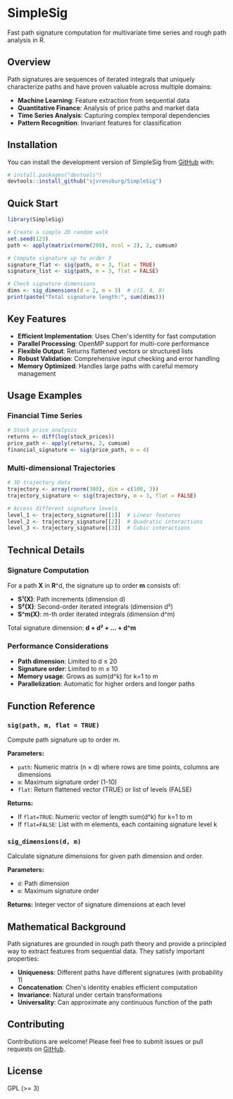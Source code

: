# SimpleSig

Fast path signature computation for multivariate time series and rough path analysis in R.

## Overview

Path signatures are sequences of iterated integrals that uniquely characterize paths and have proven valuable across multiple domains:

- **Machine Learning**: Feature extraction from sequential data
- **Quantitative Finance**: Analysis of price paths and market data  
- **Time Series Analysis**: Capturing complex temporal dependencies
- **Pattern Recognition**: Invariant features for classification

## Installation

You can install the development version of SimpleSig from [GitHub](https://github.com/) with:

``` r
# install.packages("devtools")
devtools::install_github("sjvrensburg/SimpleSig")
```

## Quick Start

```r
library(SimpleSig)

# Create a simple 2D random walk
set.seed(123)
path <- apply(matrix(rnorm(200), ncol = 2), 2, cumsum)

# Compute signature up to order 3
signature_flat <- sig(path, m = 3, flat = TRUE)
signature_list <- sig(path, m = 3, flat = FALSE)

# Check signature dimensions
dims <- sig_dimensions(d = 2, m = 3)  # c(2, 4, 8)
print(paste("Total signature length:", sum(dims)))
```

## Key Features

- **Efficient Implementation**: Uses Chen's identity for fast computation
- **Parallel Processing**: OpenMP support for multi-core performance
- **Flexible Output**: Returns flattened vectors or structured lists
- **Robust Validation**: Comprehensive input checking and error handling
- **Memory Optimized**: Handles large paths with careful memory management

## Usage Examples

### Financial Time Series

```r
# Stock price analysis
returns <- diff(log(stock_prices))
price_path <- apply(returns, 2, cumsum)
financial_signature <- sig(price_path, m = 4)
```

### Multi-dimensional Trajectories

```r
# 3D trajectory data
trajectory <- array(rnorm(300), dim = c(100, 3))
trajectory_signature <- sig(trajectory, m = 3, flat = FALSE)

# Access different signature levels
level_1 <- trajectory_signature[[1]]  # Linear features
level_2 <- trajectory_signature[[2]]  # Quadratic interactions
level_3 <- trajectory_signature[[3]]  # Cubic interactions
```

## Technical Details

### Signature Computation

For a path **X** in **R**^d, the signature up to order **m** consists of:
- **S¹(X)**: Path increments (dimension d)
- **S²(X)**: Second-order iterated integrals (dimension d²)
- **S^m(X)**: m-th order iterated integrals (dimension d^m)

Total signature dimension: **d + d² + ... + d^m**

### Performance Considerations

- **Path dimension**: Limited to d ≤ 20
- **Signature order**: Limited to m ≤ 10  
- **Memory usage**: Grows as sum(d^k) for k=1 to m
- **Parallelization**: Automatic for higher orders and longer paths

## Function Reference

### `sig(path, m, flat = TRUE)`

Compute path signature up to order m.

**Parameters:**
- `path`: Numeric matrix (n × d) where rows are time points, columns are dimensions
- `m`: Maximum signature order (1-10)
- `flat`: Return flattened vector (TRUE) or list of levels (FALSE)

**Returns:**
- If `flat=TRUE`: Numeric vector of length sum(d^k) for k=1 to m
- If `flat=FALSE`: List with m elements, each containing signature level k

### `sig_dimensions(d, m)`

Calculate signature dimensions for given path dimension and order.

**Parameters:**
- `d`: Path dimension
- `m`: Maximum signature order

**Returns:** Integer vector of signature dimensions at each level

## Mathematical Background

Path signatures are grounded in rough path theory and provide a principled way to extract features from sequential data. They satisfy important properties:

- **Uniqueness**: Different paths have different signatures (with probability 1)
- **Concatenation**: Chen's identity enables efficient computation
- **Invariance**: Natural under certain transformations
- **Universality**: Can approximate any continuous function of the path

## Contributing

Contributions are welcome! Please feel free to submit issues or pull requests on [GitHub](https://github.com/sjvrensburg/SimpleSig).

## License

GPL (>= 3)

